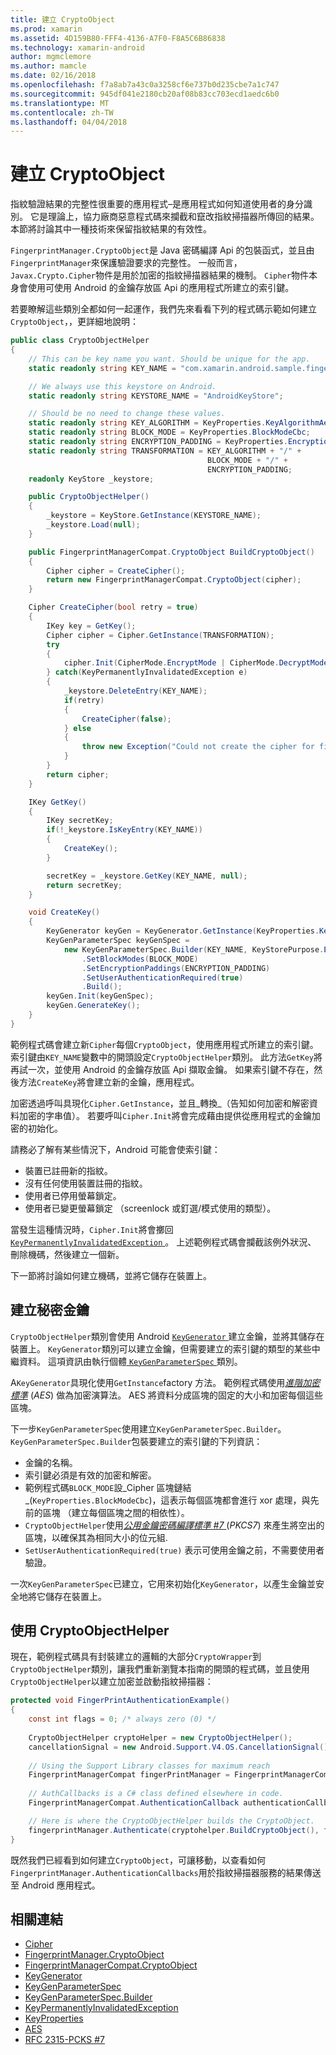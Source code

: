 ```yaml
---
title: 建立 CryptoObject
ms.prod: xamarin
ms.assetid: 4D159B80-FFF4-4136-A7F0-F8A5C6B86838
ms.technology: xamarin-android
author: mgmclemore
ms.author: mamcle
ms.date: 02/16/2018
ms.openlocfilehash: f7a8ab7a43c0a3258cf6e737b0d235cbe7a1c747
ms.sourcegitcommit: 945df041e2180cb20af08b83cc703ecd1aedc6b0
ms.translationtype: MT
ms.contentlocale: zh-TW
ms.lasthandoff: 04/04/2018
---
```

# <a name="creating-a-cryptoobject"></a>建立 CryptoObject

指紋驗證結果的完整性很重要的應用程式&ndash;是應用程式如何知道使用者的身分識別。 它是理論上，協力廠商惡意程式碼來攔截和竄改指紋掃描器所傳回的結果。 本節將討論其中一種技術來保留指紋結果的有效性。 

`FingerprintManager.CryptoObject`是 Java 密碼編譯 Api 的包裝函式，並且由`FingerprintManager`來保護驗證要求的完整性。 一般而言，`Javax.Crypto.Cipher`物件是用於加密的指紋掃描器結果的機制。 `Cipher`物件本身會使用可使用 Android 的金鑰存放區 Api 的應用程式所建立的索引鍵。

若要瞭解這些類別全都如何一起運作，我們先來看看下列的程式碼示範如何建立`CryptoObject`，，更詳細地說明：

```csharp
public class CryptoObjectHelper
{
    // This can be key name you want. Should be unique for the app.
    static readonly string KEY_NAME = "com.xamarin.android.sample.fingerprint_authentication_key";

    // We always use this keystore on Android.
    static readonly string KEYSTORE_NAME = "AndroidKeyStore";

    // Should be no need to change these values.
    static readonly string KEY_ALGORITHM = KeyProperties.KeyAlgorithmAes;
    static readonly string BLOCK_MODE = KeyProperties.BlockModeCbc;
    static readonly string ENCRYPTION_PADDING = KeyProperties.EncryptionPaddingPkcs7;
    static readonly string TRANSFORMATION = KEY_ALGORITHM + "/" +
                                            BLOCK_MODE + "/" +
                                            ENCRYPTION_PADDING;
    readonly KeyStore _keystore;

    public CryptoObjectHelper()
    {
        _keystore = KeyStore.GetInstance(KEYSTORE_NAME);
        _keystore.Load(null);
    }

    public FingerprintManagerCompat.CryptoObject BuildCryptoObject()
    {
        Cipher cipher = CreateCipher();
        return new FingerprintManagerCompat.CryptoObject(cipher);
    }

    Cipher CreateCipher(bool retry = true)
    {
        IKey key = GetKey();
        Cipher cipher = Cipher.GetInstance(TRANSFORMATION);
        try
        {
            cipher.Init(CipherMode.EncryptMode | CipherMode.DecryptMode, key);
        } catch(KeyPermanentlyInvalidatedException e)
        {
            _keystore.DeleteEntry(KEY_NAME);
            if(retry)
            {
                CreateCipher(false);
            } else
            {
                throw new Exception("Could not create the cipher for fingerprint authentication.", e);
            }
        }
        return cipher;
    }

    IKey GetKey()
    {
        IKey secretKey;
        if(!_keystore.IsKeyEntry(KEY_NAME))
        {
            CreateKey();
        }

        secretKey = _keystore.GetKey(KEY_NAME, null);
        return secretKey;
    }

    void CreateKey()
    {
        KeyGenerator keyGen = KeyGenerator.GetInstance(KeyProperties.KeyAlgorithmAes, KEYSTORE_NAME);
        KeyGenParameterSpec keyGenSpec =
            new KeyGenParameterSpec.Builder(KEY_NAME, KeyStorePurpose.Encrypt | KeyStorePurpose.Decrypt)
                .SetBlockModes(BLOCK_MODE)
                .SetEncryptionPaddings(ENCRYPTION_PADDING)
                .SetUserAuthenticationRequired(true)
                .Build();
        keyGen.Init(keyGenSpec);
        keyGen.GenerateKey();
    }
}
```

範例程式碼會建立新`Cipher`每個`CryptoObject`，使用應用程式所建立的索引鍵。 索引鍵由`KEY_NAME`變數中的開頭設定`CryptoObjectHelper`類別。 此方法`GetKey`將再試一次，並使用 Android 的金鑰存放區 Api 擷取金鑰。 如果索引鍵不存在，然後方法`CreateKey`將會建立新的金鑰，應用程式。

加密透過呼叫具現化`Cipher.GetInstance`，並且_轉換_（告知如何加密和解密資料加密的字串值）。 若要呼叫`Cipher.Init`將會完成藉由提供從應用程式的金鑰加密的初始化。 

請務必了解有某些情況下，Android 可能會使索引鍵： 

* 裝置已註冊新的指紋。
* 沒有任何使用裝置註冊的指紋。
* 使用者已停用螢幕鎖定。
* 使用者已變更螢幕鎖定 （screenlock 或釘選/模式使用的類型）。

當發生這種情況時，`Cipher.Init`將會擲回[ `KeyPermanentlyInvalidatedException` ](http://developer.android.com/reference/android/security/keystore/KeyPermanentlyInvalidatedException.html)。 上述範例程式碼會攔截該例外狀況、 刪除機碼，然後建立一個新。

下一節將討論如何建立機碼，並將它儲存在裝置上。

## <a name="creating-a-secret-key"></a>建立秘密金鑰

`CryptoObjectHelper`類別會使用 Android [ `KeyGenerator` ](https://developer.xamarin.com/api/type/Javax.Crypto.KeyGenerator/)建立金鑰，並將其儲存在裝置上。 `KeyGenerator`類別可以建立金鑰，但需要建立的索引鍵的類型的某些中繼資料。 這項資訊由執行個體[ `KeyGenParameterSpec` ](http://developer.android.com/reference/android/security/keystore/KeyGenParameterSpec.html)類別。 

A`KeyGenerator`具現化使用`GetInstance`factory 方法。 範例程式碼使用[_進階加密標準_](https://en.wikipedia.org/wiki/Advanced_Encryption_Standard) (_AES_) 做為加密演算法。 AES 將資料分成區塊的固定的大小和加密每個這些區塊。

下一步`KeyGenParameterSpec`使用建立`KeyGenParameterSpec.Builder`。 `KeyGenParameterSpec.Builder`包裝要建立的索引鍵的下列資訊：

* 金鑰的名稱。
* 索引鍵必須是有效的加密和解密。
* 範例程式碼`BLOCK_MODE`設_Cipher 區塊鏈結_(`KeyProperties.BlockModeCbc`)，這表示每個區塊都會進行 xor 處理，與先前的區塊 （建立每個區塊之間的相依性）。 
* `CryptoObjectHelper`使用[_公用金鑰密碼編譯標準 #7_ ](https://tools.ietf.org/html/rfc2315) (_PKCS7_) 來產生將空出的區塊，以確保其為相同大小的位元組.
* `SetUserAuthenticationRequired(true)` 表示可使用金鑰之前，不需要使用者驗證。

一次`KeyGenParameterSpec`已建立，它用來初始化`KeyGenerator`，以產生金鑰並安全地將它儲存在裝置上。 

## <a name="using-the-cryptoobjecthelper"></a>使用 CryptoObjectHelper

現在，範例程式碼具有封裝建立的邏輯的大部分`CryptoWrapper`到`CryptoObjectHelper`類別，讓我們重新瀏覽本指南的開頭的程式碼，並且使用`CryptoObjectHelper`以建立加密並啟動指紋掃描器： 

```csharp
protected void FingerPrintAuthenticationExample()
{
    const int flags = 0; /* always zero (0) */
    
    CryptoObjectHelper cryptoHelper = new CryptoObjectHelper();
    cancellationSignal = new Android.Support.V4.OS.CancellationSignal();
    
    // Using the Support Library classes for maximum reach
    FingerprintManagerCompat fingerPrintManager = FingerprintManagerCompat.From(this);
    
    // AuthCallbacks is a C# class defined elsewhere in code.
    FingerprintManagerCompat.AuthenticationCallback authenticationCallback = new MyAuthCallbackSample(this);

    // Here is where the CryptoObjectHelper builds the CryptoObject. 
    fingerprintManager.Authenticate(cryptohelper.BuildCryptoObject(), flags, cancellationSignal, authenticationCallback, null);
}
```

既然我們已經看到如何建立`CryptoObject`，可讓移動，以查看如何`FingerprintManager.AuthenticationCallbacks`用於指紋掃描器服務的結果傳送至 Android 應用程式。



## <a name="related-links"></a>相關連結

- [Cipher](https://developer.xamarin.com/api/type/Javax.Crypto.Cipher/)
- [FingerprintManager.CryptoObject](http://developer.android.com/reference/android/hardware/fingerprint/FingerprintManager.CryptoObject.html)
- [FingerprintManagerCompat.CryptoObject](http://developer.android.com/reference/android/support/v4/hardware/fingerprint/FingerprintManagerCompat.CryptoObject.html)
- [KeyGenerator](https://developer.xamarin.com/api/type/Javax.Crypto.KeyGenerator/)
- [KeyGenParameterSpec](http://developer.android.com/reference/android/security/keystore/KeyGenParameterSpec.html)
- [KeyGenParameterSpec.Builder](http://developer.android.com/reference/android/security/keystore/KeyGenParameterSpec.Builder.html)
- [KeyPermanentlyInvalidatedException](http://developer.android.com/reference/android/security/keystore/KeyPermanentlyInvalidatedException.html)
- [KeyProperties](http://developer.android.com/reference/android/security/keystore/KeyProperties.html)
- [AES](https://en.wikipedia.org/wiki/Advanced_Encryption_Standard)
- [RFC 2315-PCKS #7](https://tools.ietf.org/html/rfc2315)
